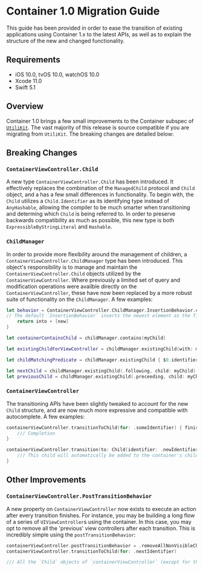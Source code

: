 # Container 1.0 Migration Guide

This guide has been provided in order to ease the transition of existing applications using Container 1.x to the latest APIs, as well as to explain the structure of the new and changed functionality.

## Requirements

- iOS 10.0, tvOS 10.0, watchOS 10.0
- Xcode 11.0
- Swift 5.1

## Overview

Container 1.0 brings a few small improvements to the Container subspec of [`UtiliKit`](https://github.com/BottleRocketStudios/iOS-UtiliKit). The vast majority of this release is source compatible if you are migrating from `UtiliKit`. The breaking changes are detailed below:


## Breaking Changes

### `ContainerViewController.Child`

A new type `ContainerViewController.Child` has been introduced. It effectively replaces the combination of the `ManagedChild` protocol and `Child` object, and a has a few small differences in functionality. To begin with, the `Child` utilizes a `Child.Identifier` as its identifying type instead of `AnyHashable`, allowing the compiler to be much smarter when transitioning and determing which `Child` is being referred to. In order to preserve backwards compatibility as much as possible, this new type is both `ExpressibleByStringLiteral` and `Hashable`.

### `ChildManager`

In order to provide more flexibility around the management of children, a `ContainerViewController.ChildManager` type has been introduced. This object's responsibility is to manage and maintain the `ContainerViewController.Child` objects utilized by the `ContainerViewController`. Where previously a limited set of query and modification operations were availble directly on the `ContainerViewController`, these have now been replaced by a more robust suite of functionality on the `ChildManager`. A few examples:

```swift
let behavior = ContainerViewController.ChildManager.InsertionBehavior.custom { into, new in
// The default `InsertionBehavior` inserts the newest element as the first child, and a `sorted` behavior is also available.
    return into + [new]
}

let containerContainsChild = childManager.contains(myChild)

let existingChildForViewController = childManager.existingChild(with: myViewController)

let childMatchingPredicate = childManager.existingChild { $0.identifier == .myIdentifier }

let nextChild = childManager.existingChild(.following, child: myChild)
let previousChild = childManager.existingChild(.preceeding, child: myChild)
```

### `ContainerViewController`

The transitioning APIs have been slightly tweaked to account for the new `Child` structure, and are now much more expressive and compatible with autocomplete. A few examples:

```swift 
containerViewController.transitionToChild(for: .someIdentifier) { finished in 
    /// Completion
}

containerViewController.transition(to: Child(identifier: .newIdentifier, viewController: myViewController) { finished in
    /// This child will automatically be added to the container's children if it is not already
}
```

## Other Improvements

### `ContainerViewController.PostTransitionBehavior`

A new property on `ContainerViewController` now exists to execute an action after every transition finishes. For instance, you may be building a long flow of a series of `UIViewController`s using the container. In this case, you may opt to remove all the 'previous' view controllers after each transition. This is incredibly simple using the `postTransitionBehavior`:

```swift
containerViewController.postTransitionBehavior = .removeAllNonVisibleChildren
containerViewController.transitionToChild(for: .nextIdentifier)

/// All the `Child` objects of `containerViewController` (except for the one corresponding to `.nextIdentifier`) will have been removed from the container.
```
